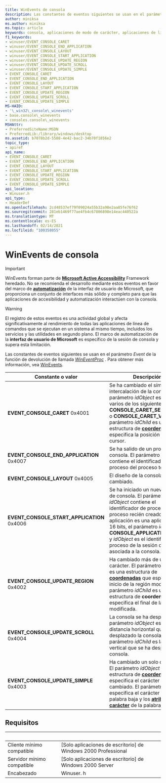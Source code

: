 ```yaml
---
title: WinEvents de consola
description: Las constantes de eventos siguientes se usan en el parámetro Event de la función de devolución de llamada WinEventProc. Para obtener más información, vea WinEvents.
author: miniksa
ms.author: miniksa
ms.topic: article
keywords: consola, aplicaciones de modo de carácter, aplicaciones de línea de comandos, aplicaciones de terminal, API de consola
f1_keywords:
- winuser/EVENT_CONSOLE_CARET
- winuser/EVENT_CONSOLE_END_APPLICATION
- winuser/EVENT_CONSOLE_LAYOUT
- winuser/EVENT_CONSOLE_START_APPLICATION
- winuser/EVENT_CONSOLE_UPDATE_REGION
- winuser/EVENT_CONSOLE_UPDATE_SCROLL
- winuser/EVENT_CONSOLE_UPDATE_SIMPLE
- EVENT_CONSOLE_CARET
- EVENT_CONSOLE_END_APPLICATION
- EVENT_CONSOLE_LAYOUT
- EVENT_CONSOLE_START_APPLICATION
- EVENT_CONSOLE_UPDATE_REGION
- EVENT_CONSOLE_UPDATE_SCROLL
- EVENT_CONSOLE_UPDATE_SIMPLE
MS-HAID:
- '\_win32\_console\_winevents'
- base.console\_winevents
- consoles.console\_winevents
MSHAttr:
- PreferredSiteName:MSDN
- PreferredLib:/library/windows/desktop
ms.assetid: b7078b2d-5508-4e42-bac2-34b70f1856e2
topic_type:
- apiref
api_name:
- EVENT_CONSOLE_CARET
- EVENT_CONSOLE_END_APPLICATION
- EVENT_CONSOLE_LAYOUT
- EVENT_CONSOLE_START_APPLICATION
- EVENT_CONSOLE_UPDATE_REGION
- EVENT_CONSOLE_UPDATE_SCROLL
- EVENT_CONSOLE_UPDATE_SIMPLE
api_location:
- Winuser.h
api_type:
- HeaderDef
ms.openlocfilehash: 2cd48537ef79f09024a55b32a98e2aa85fe76f62
ms.sourcegitcommit: 281eb1469f77ae4fb4c67806898e14eac440522a
ms.translationtype: MT
ms.contentlocale: es-ES
ms.lasthandoff: 02/14/2021
ms.locfileid: "100358055"
---
```

# <a name="console-winevents"></a>WinEvents de consola

> [!IMPORTANT]
> WinEvents forman parte de **[Microsoft Active Accessibility](/windows/win32/winauto/microsoft-active-accessibility)** Framework heredado. No se recomienda el desarrollo mediante estos eventos en favor del marco de **[automatización](/windows/win32/winauto/entry-uiauto-win32)** de la interfaz de usuario de Microsoft, que proporciona un conjunto de interfaces más sólido y completo para que las aplicaciones de accesibilidad y automatización interactúen con la consola. 

> [!WARNING]
> El registro de estos eventos es una actividad global y afecta significativamente al rendimiento de todas las aplicaciones de línea de comandos que se ejecutan en un sistema al mismo tiempo, incluidos los servicios y las utilidades en segundo plano. El marco de automatización de la **interfaz de usuario de Microsoft** es específico de la sesión de consola y supera esta limitación.

Las constantes de eventos siguientes se usan en el parámetro *Event* de la función de devolución de llamada [*WinEventProc*](/windows/win32/api/winuser/nc-winuser-wineventproc) . Para obtener más información, vea [WinEvents](https://msdn.microsoft.com/library/windows/desktop/dd373889).

| Constante o valor | Descripción |
|-|-|
| **EVENT_CONSOLE_CARET** 0x4001 | Se ha cambiado el símbolo de intercalación de la consola. El parámetro *idObject* es uno o varios de los siguientes valores: **CONSOLE_CARET_SELECTION** o **CONSOLE_CARET_VISIBLE**. El parámetro *idChild* es una estructura de **[coordenadas](coord-str.md)** que especifica la posición actual del cursor. |
| **EVENT_CONSOLE_END_APPLICATION** 0x4007 | Se ha salido de un proceso de consola. El parámetro *idObject* contiene el identificador de proceso del proceso terminado. |
| **EVENT_CONSOLE_LAYOUT** 0x4005 | El diseño de la consola ha cambiado. |
| **EVENT_CONSOLE_START_APPLICATION** 0x4006 | Se ha iniciado un nuevo proceso de consola. El parámetro *idObject* contiene el identificador de proceso del proceso recién creado. Si la aplicación es una aplicación de 16 bits, el parámetro *idChild* es **CONSOLE_APPLICATION_16BIT** y *idObject* es el identificador de proceso de la sesión de NTVDM asociada a la consola. |
|**EVENT_CONSOLE_UPDATE_REGION** 0x4002 | Ha cambiado más de un carácter. El parámetro  *idObject* es una estructura de **[coordenadas](coord-str.md)** que especifica el inicio de la región modificada. El parámetro *idChild* es una estructura de **coordenadas** que especifica el final de la región modificada. |
|**EVENT_CONSOLE_UPDATE_SCROLL** 0x4004 | La consola se ha desplazado. El parámetro *idObject* es la distancia horizontal que se ha desplazado la consola. El parámetro *idChild* es la distancia vertical que se ha desplazado la consola. |
|**EVENT_CONSOLE_UPDATE_SIMPLE** 0x4003 | Ha cambiado un solo carácter. El parámetro *idObject* es una estructura de **[coordenadas](coord-str.md)** que especifica el carácter que ha cambiado. El parámetro *idChild* especifica el carácter de la palabra baja y los **[atributos de carácter](console-screen-buffers.md#character-attributes)** de la palabra alta. |

## <a name="requirements"></a>Requisitos

| &nbsp; | &nbsp; |
|-|-|
| Cliente mínimo compatible | \[Solo aplicaciones de escritorio\] de Windows 2000 Professional |
| Servidor mínimo compatible | \[Solo aplicaciones de escritorio\] de Windows 2000 Server |
| Encabezado | Winuser. h |